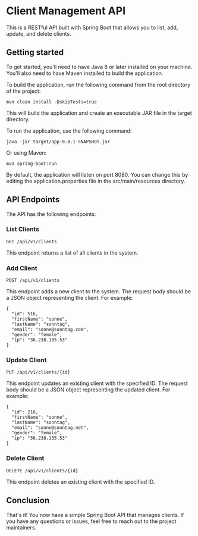 # Client Management API

This is a RESTful API built with Spring Boot that allows you to list, add, update, and delete clients.



## Getting started

To get started, you'll need to have Java 8 or later installed on your machine. You'll also need to have Maven installed to build the application.

To build the application, run the following command from the root directory of the project:

```
mvn clean install -DskipTests=true
```

This will build the application and create an executable JAR file in the target directory.

To run the application, use the following command:

```
java -jar target/app-0.0.1-SNAPSHOT.jar
```

Or using Maven:

```
mvn spring-boot:run
```

By default, the application will listen on port 8080. You can change this by editing the application.properties file in the src/main/resources directory.



## API Endpoints

The API has the following endpoints:

### List Clients

```
GET /api/v1/clients
```
This endpoint returns a list of all clients in the system.

### Add Client

```
POST /api/v1/clients
```
This endpoint adds a new client to the system. The request body should be a JSON object representing the client. For example:

```
{
  "id": 516,
  "firstName": "sonne",
  "lastName": "sonntag",
  "email": "sonne@sonntag.com",
  "gender": "female",
  "ip": "36.238.135.53"
}
```

### Update Client

```
PUT /api/v1/clients/{id}
```

This endpoint updates an existing client with the specified ID. The request body should be a JSON object representing the updated client. For example:

```
{
  "id": 216,
  "firstName": "sonne",
  "lastName": "sonntag",
  "email": "sonne@sonntag.net",
  "gender": "female",
  "ip": "36.238.135.53"
}
```
### Delete Client

```
DELETE /api/v1/clients/{id}
```

This endpoint deletes an existing client with the specified ID.

## Conclusion

That's it! You now have a simple Spring Boot API that manages clients. If you have any questions or issues, feel free to reach out to the project maintainers.